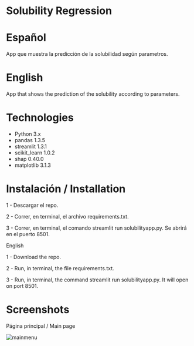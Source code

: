 # Solubility Regression

# Español
App que muestra la predicción de la solubilidad según parametros.

# English
App that shows the prediction of the solubility according to parameters.

# Technologies
* Python 3.x
* pandas 1.3.5
* streamlit 1.3.1
* scikit_learn 1.0.2
* shap 0.40.0
* matplotlib 3.1.3

# Instalación / Installation
1 - Descargar el repo.

2 - Correr, en terminal, el archivo requirements.txt.

3 - Correr, en terminal, el comando streamlit run solubilityapp.py. Se abrirá en el puerto 8501.

English

1 - Download the repo.

2 - Run, in terminal, the file requirements.txt.

3 - Run, in terminal, the command streamlit run solubilityapp.py. It will open on port 8501.

# Screenshots

Página principal / Main page

![mainmenu](https://user-images.githubusercontent.com/38327663/148829018-65555599-02cd-46f5-8c32-86bbaeb2b8f1.png)
